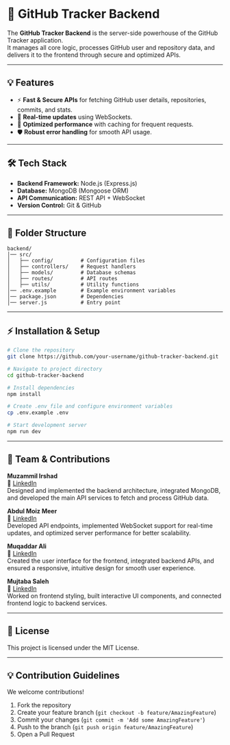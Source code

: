 # 🚀 GitHub Tracker Backend

The **GitHub Tracker Backend** is the server-side powerhouse of the GitHub Tracker application.  
It manages all core logic, processes GitHub user and repository data, and delivers it to the frontend through secure and optimized APIs.

---

## 💡 Features
- ⚡ **Fast & Secure APIs** for fetching GitHub user details, repositories, commits, and stats.  
- 🔄 **Real-time updates** using WebSockets.  
- 🚀 **Optimized performance** with caching for frequent requests.  
- 🛡 **Robust error handling** for smooth API usage.

---

## 🛠 Tech Stack
- **Backend Framework:** Node.js (Express.js)  
- **Database:** MongoDB (Mongoose ORM)  
- **API Communication:** REST API + WebSocket  
- **Version Control:** Git & GitHub  

---

## 📂 Folder Structure
```plaintext
backend/
│── src/
│   ├── config/         # Configuration files
│   ├── controllers/    # Request handlers
│   ├── models/         # Database schemas
│   ├── routes/         # API routes
│   ├── utils/          # Utility functions
│── .env.example        # Example environment variables
│── package.json        # Dependencies
│── server.js           # Entry point
```

---

## ⚡ Installation & Setup
```bash
# Clone the repository
git clone https://github.com/your-username/github-tracker-backend.git

# Navigate to project directory
cd github-tracker-backend

# Install dependencies
npm install

# Create .env file and configure environment variables
cp .env.example .env

# Start development server
npm run dev
```

---

## 🤝 Team & Contributions

**Muzammil Irshad**  
🔗 [LinkedIn](https://www.linkedin.com/)  
Designed and implemented the backend architecture, integrated MongoDB, and developed the main API services to fetch and process GitHub data.

**Abdul Moiz Meer**  
🔗 [LinkedIn](https://www.linkedin.com/)  
Developed API endpoints, implemented WebSocket support for real-time updates, and optimized server performance for better scalability.

**Muqaddar Ali**  
🔗 [LinkedIn](https://www.linkedin.com/)  
Created the user interface for the frontend, integrated backend APIs, and ensured a responsive, intuitive design for smooth user experience.

**Mujtaba Saleh**  
🔗 [LinkedIn](https://www.linkedin.com/)  
Worked on frontend styling, built interactive UI components, and connected frontend logic to backend services.

---

## 📜 License
This project is licensed under the MIT License.

---

## 💡 Contribution Guidelines
We welcome contributions!

1. Fork the repository  
2. Create your feature branch (`git checkout -b feature/AmazingFeature`)  
3. Commit your changes (`git commit -m 'Add some AmazingFeature'`)  
4. Push to the branch (`git push origin feature/AmazingFeature`)  
5. Open a Pull Request  
